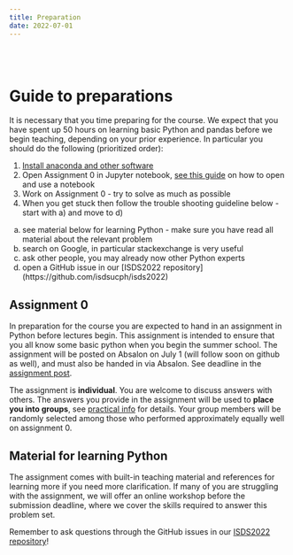 ```yaml
---
title: Preparation
date: 2022-07-01
---
```



<br><br>
# Guide to preparations
It is necessary that you time preparing for the course. We expect that you have spent up 50 hours on learning basic Python and pandas before we begin teaching, depending on your prior experience. In particular you should do the following (prioritized order):

1. [Install anaconda and other software](/isds2022/post/install/)
2. Open Assignment 0 in Jupyter notebook, [see this guide](https://www.codecademy.com/articles/how-to-use-jupyter-notebooks) on how to open and use a notebook
3. Work on Assignment 0 - try to solve as much as possible
4. When you get stuck then follow the trouble shooting guideline below - start with a) and move to d)
  <ol type="a">
    <li>see material below for learning Python - make sure you have read all material about the relevant problem</li>
    <li>search on Google, in particular stackexchange is very useful</li>
    <li>ask other people, you may already now other Python experts</li>
    <li>open a GitHub issue in our [ISDS2022 repository](https://github.com/isdsucph/isds2022)</li>
    </ol>


## Assignment 0
In preparation for the course you are expected to hand in an assignment in Python before lectures begin. This assignment is intended to ensure that you all know some basic python when you begin the summer school.
The assignment will be posted on Absalon on July 1 (will follow soon on github as well), and must also be handed in via Absalon. See deadline in the [assignment post](/isds2022/post/assignment/).

The assignment is **individual**. You are welcome to discuss answers with others. The answers you provide in the assignment will be used to **place you into groups**, see [practical info](/isds2022/page/practical/) for details. Your
group members will be randomly selected among those who performed approximately equally well on assignment 0.


## Material for learning Python

The assignment comes with built-in teaching material and references for learning more if you need more clarification. If many of you are struggling with the assignment, we will offer an online workshop before the submission deadline, where we cover the skills required to answer this problem set.

Remember to ask questions through the GitHub issues in our [ISDS2022 repository](https://github.com/isdsucph/isds2022/issues)!
